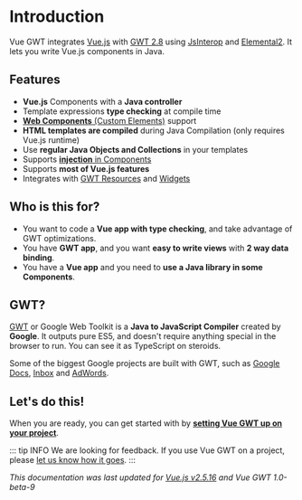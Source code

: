 # Introduction

Vue GWT integrates [Vue.js](https://vuejs.org/) with [GWT 2.8](http://www.gwtproject.org/) using [JsInterop](https://github.com/google/jsinterop-base) and [Elemental2](https://github.com/google/elemental2).
It lets you write Vue.js components in Java.

## Features

* **Vue.js** Components with a **Java controller**
* Template expressions **type checking** at compile time
* [**Web Components** (Custom Elements)](advanced/custom-elements.md) support
* **HTML templates are compiled** during Java Compilation (only requires Vue.js runtime)
* Use **regular Java Objects and Collections** in your templates
* Supports [**injection** in Components](essentials/dependency-injection.md)
* Supports **most of Vue.js features**
* Integrates with [GWT Resources](gwt-integration/client-bundles-and-styles.md) and [Widgets](gwt-integration/widgets.md)

## Who is this for?

* You want to code a **Vue app with type checking**, and take advantage of GWT optimizations.
* You have **GWT app**, and you want **easy to write views** with **2 way data binding**.
* You have a **Vue app** and you need to **use a Java library in some Components**.

## GWT?

[GWT](http://www.gwtproject.org/) or Google Web Toolkit is a **Java to JavaScript Compiler** created by **Google**.
It outputs pure ES5, and doesn't require anything special in the browser to run.
You can see it as TypeScript on steroids.

Some of the biggest Google projects are built with GWT, such as [Google Docs](https://www.google.com/docs/about/), [Inbox](https://inbox.google.com/) and [AdWords](https://adwords.google.com/home/).

## Let's do this!

When you are ready, you can get started with by **[setting Vue GWT up on your project](./project-setup.md)**.

::: tip INFO
We are looking for feedback.
If you use Vue GWT on a project, please [let us know how it goes](https://gitter.im/Axellience/vue-gwt).
:::

*This documentation was last updated for [Vue.js v2.5.16](https://github.com/vuejs/vue/releases/tag/v2.5.16) and Vue GWT 1.0-beta-9*
